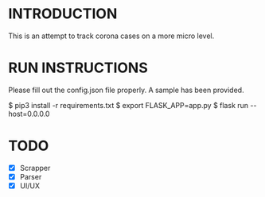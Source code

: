 # INTRODUCTION
This is an attempt to track corona cases on a more micro level.

# RUN INSTRUCTIONS
Please fill out the config.json file properly. A sample has been provided.

$ pip3 install -r requirements.txt
$ export FLASK_APP=app.py
$ flask run --host=0.0.0.0


# TODO
- [X] Scrapper
- [X] Parser
- [X] UI/UX
